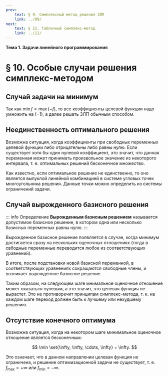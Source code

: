 ```yaml
---
prev:
    text: § 9. Симплексный метод решения ЗЛП
    link: ../09/
next:
    text: § 11. Табличный симплекс-метод
    link: ../11/
---
```


**Тема 1. Задачи линейного программирования**

# § 10. Особые случаи решения симплекс-методом

## Случай задачи на минимум

Так как $\min f = \max (-f)$, то все коэффициенты целевой функции надо умножить на $(-1)$, а далее решать ЗЛП обычным способом.

## Неединственность оптимального решения

Возможна ситуация, когда коэффициенты при свободных переменных целевой функции либо отрицательны либо равны нулю. Если существует хотя бы один нулевой коэффициент, это значит, что данная переменная может принимать произвольное значение из некоторого интервала, т. е. оптимальных решений бесконечное множество.

Как известно, если оптимальное решение не единственно, то оно является выпуклой линейной комбинацией в системе угловых точек многоугольника решения. Данные точки можно определить из системы ограничений задачи.

## Случай вырожденного базисного решения

::: info Определение
**Вырожденным базисным решением** называется допустимое базисное решение, в котором одна или несколько базисных переменных равны нулю.
:::

Вырожденное базисное решение появляется в случае, когда минимум достигается сразу на нескольких оценочных отношениях (тогда в свбодные переменные переводится любое из соответствующих уравнений).

В итоге, после подстановки новой базисной переменной, в соответствующих уравнениях сокращаются свободные члены, и возникает вырожденное базисное решение.

Таким образом, на следующем шаге мнимальное оценочное отношение может оказаться нулевым, а это значит, что целевая функция не вырастет. Это не противоречит принципам симплекс-метода, т. к. на каждом шаге переход должен быть к лучшему или нехудшему решению.

## Отсутствие конечного оптимума

Возможна ситуация, когда на некотором шаге минимальное оценочное отношение является бесконечным:

$$
\min \set{\infty, \infty, \cdots, \infty} = \infty.
$$

Это означает, что в данном направлении целевая функция не ограничена, и решение оптимизационной задачи не существует, т. е. $f_\max = +\infty$ или $f_\min = -\infty$.
